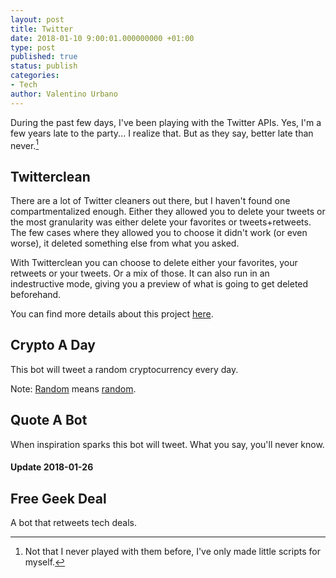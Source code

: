 ```yaml
---
layout: post
title: Twitter
date: 2018-01-10 9:00:01.000000000 +01:00
type: post
published: true
status: publish
categories:
- Tech
author: Valentino Urbano
---
```


During the past few days, I've been playing with the Twitter APIs. Yes, I'm a few years late to the party... I realize that. But as they say, better late than never.[^1]

## Twitterclean

There are a lot of Twitter cleaners out there, but I haven't found one compartmentalized enough. Either they allowed you to delete your tweets or the most granularity was either delete your favorites or tweets+retweets. The few cases where they allowed you to choose it didn't work (or even worse), it deleted something else from what you asked.

With Twitterclean you can choose to delete either your favorites, your retweets or your tweets. Or a mix of those. It can also run in an indestructive mode, giving you a preview of what is going to get deleted beforehand.

You can find more details about this project [here][0].



## Crypto A Day

This bot will tweet a random cryptocurrency every day.

Note: [Random][1] means [random][2].

## Quote A Bot

When inspiration sparks this bot will tweet. What you say, you'll never know.



[^1]: Not that I never played with them before, I've only made little scripts for myself.



#### Update 2018-01-26

## Free Geek Deal

A bot that retweets tech deals.

[0]:/projects/patchnotes/page/twitterclean.html
[1]:https://en.wikipedia.org/wiki/Gambler%27s_fallacy
[2]:https://labs.spotify.com/2014/02/28/how-to-shuffle-songs/